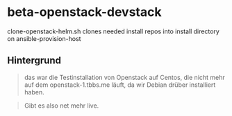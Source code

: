 # beta-openstack-devstack

clone-openstack-helm.sh clones needed install repos into install directory on ansible-provision-host


 Hintergrund
 -------------
 > das war die Testinstallation von Openstack auf Centos, die nicht mehr auf dem openstack-1.tbbs.me läuft, da wir Debian drüber installiert haben.

> Gibt es also net mehr live.
